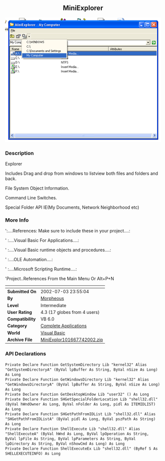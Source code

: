 ﻿<div align="center">

## MiniExplorer

<img src="PIC20027407387532.gif">
</div>

### Description

Explorer

Includes Drag and drop from windows to listview both files and folders and back.

File System Object Information.

Command Line Switches.

Special Folder API IE(My Documents, Network Neighborhood etc)
 
### More Info
 
':....References: Make sure to include these in your project....:

' :....Visual Basic For Applications....:

' :....Visual Basic runtime objects and procedures....:

' :....OLE Automation....:

' :....Microsoft Scripting Runtime....:

'Project..References From the Main Menu Or Alt+P+N


<span>             |<span>
---                |---
**Submitted On**   |2002-07-03 23:55:04
**By**             |[Morpheous](https://github.com/Planet-Source-Code/PSCIndex/blob/master/ByAuthor/morpheous.md)
**Level**          |Intermediate
**User Rating**    |4.3 (17 globes from 4 users)
**Compatibility**  |VB 6\.0
**Category**       |[Complete Applications](https://github.com/Planet-Source-Code/PSCIndex/blob/master/ByCategory/complete-applications__1-27.md)
**World**          |[Visual Basic](https://github.com/Planet-Source-Code/PSCIndex/blob/master/ByWorld/visual-basic.md)
**Archive File**   |[MiniExplor101667742002\.zip](https://github.com/Planet-Source-Code/morpheous-miniexplorer__1-36535/archive/master.zip)

### API Declarations

```
Private Declare Function GetSystemDirectory Lib "kernel32" Alias "GetSystemDirectoryA" (ByVal lpBuffer As String, ByVal nSize As Long) As Long
Private Declare Function GetWindowsDirectory Lib "kernel32" Alias "GetWindowsDirectoryA" (ByVal lpBuffer As String, ByVal nSize As Long) As Long
Private Declare Function GetDesktopWindow Lib "user32" () As Long
Private Declare Function SHGetSpecialFolderLocation Lib "shell32.dll" (ByVal hWndOwner As Long, ByVal nFolder As Long, pidl As ITEMIDLIST) As Long
Private Declare Function SHGetPathFromIDList Lib "shell32.dll" Alias "SHGetPathFromIDListA" (ByVal pidl As Long, ByVal pszPath As String) As Long
Private Declare Function ShellExecute Lib "shell32.dll" Alias "ShellExecuteA" (ByVal hWnd As Long, ByVal lpOperation As String, ByVal lpFile As String, ByVal lpParameters As String, ByVal lpDirectory As String, ByVal nShowCmd As Long) As Long
Private Declare Function ShellExecuteEx Lib "shell32.dll" (ByRef S As SHELLEXECUTEINFO) As Long
```





